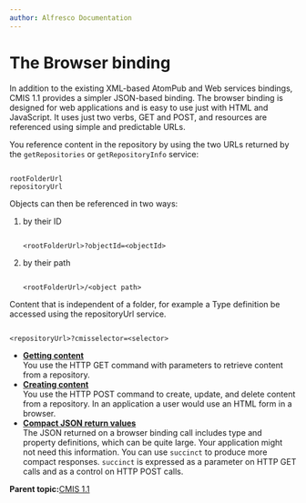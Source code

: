 ```yaml
---
author: Alfresco Documentation
---
```


# The Browser binding

In addition to the existing XML-based AtomPub and Web services bindings, CMIS 1.1 provides a simpler JSON-based binding. The browser binding is designed for web applications and is easy to use just with HTML and JavaScript. It uses just two verbs, GET and POST, and resources are referenced using simple and predictable URLs.

You reference content in the repository by using the two URLs returned by the `getRepositories` or `getRepositoryInfo` service:

```

rootFolderUrl
repositoryUrl
```

Objects can then be referenced in two ways:

1.  by their ID

    ```
    
    <rootFolderUrl>?objectId=<objectId>
    
    ```

2.  by their path

    ```
    
    <rootFolderUrl>/<object path>
    
    ```


Content that is independent of a folder, for example a Type definition be accessed using the repositoryUrl service.

```

<repositoryUrl>?cmisselector=<selector>
```

-   **[Getting content](../../../pra/1/concepts/cmis-1.1-browser-binding-get.md)**  
You use the HTTP GET command with parameters to retrieve content from a repository.
-   **[Creating content](../../../pra/1/concepts/cmis-1.1-browser-binding-post.md)**  
You use the HTTP POST command to create, update, and delete content from a repository. In an application a user would use an HTML form in a browser.
-   **[Compact JSON return values](../../../pra/1/concepts/cmis-1.1-browser-binding-succint.md)**  
 The JSON returned on a browser binding call includes type and property definitions, which can be quite large. Your application might not need this information. You can use `succinct` to produce more compact responses. `succinct` is expressed as a parameter on HTTP GET calls and as a control on HTTP POST calls.

**Parent topic:**[CMIS 1.1](../../../pra/1/concepts/cmis-1.1-intro.md)

